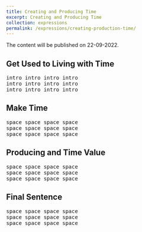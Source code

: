 ```yaml
---
title: Creating and Producing Time
excerpt: Creating and Producing Time
collection: expressions
permalink: /expressions/creating-production-time/ 
---
```

<!--redirect_to: /articles/2012-05-02-altchi-ipoxp -->

The content will be published on 22-09-2022.

## Get Used to Living with Time
<pre>
intro intro intro intro
intro intro intro intro
intro intro intro intro
</pre>

## Make Time
<pre>
space space space space
space space space space
space space space space
</pre>

## Producing and Time Value
<pre>
space space space space
space space space space
space space space space
</pre>

## Final Sentence
<pre>
space space space space
space space space space
space space space space
</pre>
